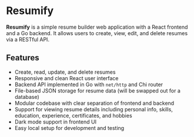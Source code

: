 # Resumify

**Resumify** is a simple resume builder web application with a React frontend and a Go backend. It allows users to create, view, edit, and delete resumes via a RESTful API.

## Features

* Create, read, update, and delete resumes
* Responsive and clean React user interface
* Backend API implemented in Go with `net/http` and Chi router
* File-based JSON storage for resume data (will be swapped out for a database)
* Modular codebase with clear separation of frontend and backend
* Support for viewing resume details including personal info, skills, education, experience, certificates, and hobbies
* Dark mode support in frontend UI
* Easy local setup for development and testing
